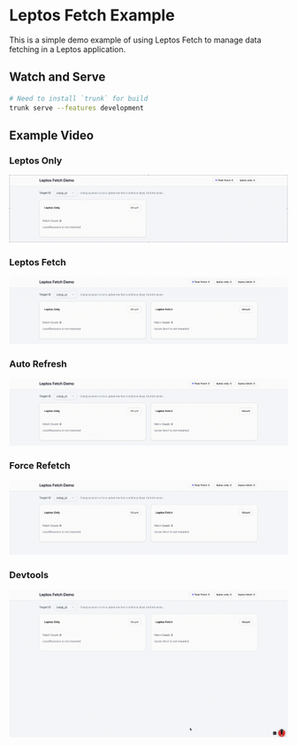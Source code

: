 # Leptos Fetch Example

This is a simple demo example of using Leptos Fetch to manage data fetching in a Leptos application.

## Watch and Serve

```sh
# Need to install `trunk` for build
trunk serve --features development
```

## Example Video

### Leptos Only

![](assets/local_resource.gif)

### Leptos Fetch

![](assets/leptos_fetch.gif)

### Auto Refresh

![](assets/refresh.gif)

### Force Refetch
![](assets/force_refetch.gif)

### Devtools
![](assets/devtools.gif)
